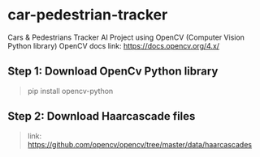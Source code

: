 # car-pedestrian-tracker
Cars &amp; Pedestrians Tracker AI Project using OpenCV (Computer Vision Python library)
OpenCV docs link: https://docs.opencv.org/4.x/

## Step 1: Download OpenCv Python library 
> pip install opencv-python

## Step 2: Download Haarcascade files 
> link: https://github.com/opencv/opencv/tree/master/data/haarcascades
